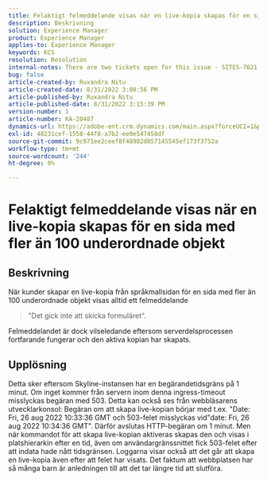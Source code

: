```yaml
---
title: Felaktigt felmeddelande visas när en live-kopia skapas för en sida med fler än 100 underordnade objekt
description: Beskrivning
solution: Experience Manager
product: Experience Manager
applies-to: Experience Manager
keywords: KCS
resolution: Resolution
internal-notes: There are two tickets open for this issue - SITES-7621 and SITES-7668
bug: false
article-created-by: Ruxandra Nitu
article-created-date: 8/31/2022 3:00:56 PM
article-published-by: Ruxandra Nitu
article-published-date: 8/31/2022 3:15:39 PM
version-number: 1
article-number: KA-20487
dynamics-url: https://adobe-ent.crm.dynamics.com/main.aspx?forceUCI=1&pagetype=entityrecord&etn=knowledgearticle&id=56d1d4b4-3d29-ed11-9db1-0022480861dd
exl-id: 48231cef-1558-44f8-a7b2-ee0e547458df
source-git-commit: 9c971ee2ceef8f48902d857145545ef173f3752a
workflow-type: tm+mt
source-wordcount: '244'
ht-degree: 0%

---
```


# Felaktigt felmeddelande visas när en live-kopia skapas för en sida med fler än 100 underordnade objekt

## Beskrivning


När kunder skapar en live-kopia från språkmallsidan för en sida med fler än 100 underordnade objekt visas alltid ett felmeddelande


> &quot;Det gick inte att skicka formuläret&quot;.


Felmeddelandet är dock vilseledande eftersom serverdelsprocessen fortfarande fungerar och den aktiva kopian har skapats.


## Upplösning


Detta sker eftersom Skyline-instansen har en begärandetidsgräns på 1 minut.
Om inget kommer från servern inom denna ingress-timeout misslyckas begäran med 503.
Detta kan också ses från webbläsarens utvecklarkonsol: Begäran om att skapa live-kopian börjar med t.ex. &quot;Date: Fri, 26 aug 2022 10:33:36 GMT och 503-felet misslyckas vid&quot;date: Fri, 26 aug 2022 10:34:36 GMT&quot;. Därför avslutas HTTP-begäran om 1 minut.
Men när kommandot för att skapa live-kopian aktiveras skapas den och visas i platshierarkin efter en tid, även om användargränssnittet fick 503-felet efter att indata hade nått tidsgränsen. Loggarna visar också att det går att skapa en live-kopia även efter att felet har visats. Det faktum att webbplatsen har så många barn är anledningen till att det tar längre tid att slutföra.

